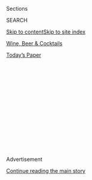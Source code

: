 <div id="app">

<div>

<div>

<div>

<div class="NYTAppHideMasthead css-1q2w90k e1suatyy0">

<div class="section css-ui9rw0 e1suatyy2">

<div class="css-eph4ug er09x8g0">

<div class="css-6n7j50">

</div>

<span class="css-1dv1kvn">Sections</span>

<div class="css-10488qs">

<span class="css-1dv1kvn">SEARCH</span>

</div>

[Skip to content](#site-content)[Skip to site index](#site-index)

</div>

<div id="masthead-section-label" class="css-1wr3we4 eaxe0e00">

[Wine, Beer &
Cocktails](https://www.nytimes3xbfgragh.onion/section/food/drinks)

</div>

<div class="css-10698na e1huz5gh0">

</div>

</div>

<div id="masthead-bar-one" class="section hasLinks css-15hmgas e1csuq9d3">

<div class="css-uqyvli e1csuq9d0">

</div>

<div class="css-1uqjmks e1csuq9d1">

</div>

<div class="css-9e9ivx">

[](https://myaccount.nytimes3xbfgragh.onion/auth/login?response_type=cookie&client_id=vi)

</div>

<div class="css-1bvtpon e1csuq9d2">

[Today’s
Paper](https://www.nytimes3xbfgragh.onion/section/todayspaper)

</div>

</div>

</div>

</div>

<div data-aria-hidden="false">

<div id="site-content" data-role="main">

<div>

<div class="css-1aor85t" style="opacity:0.000000001;z-index:-1;visibility:hidden">

<div class="css-1hqnpie">

<div class="css-epjblv">

<span class="css-17xtcya">[Wine, Beer &
Cocktails](/section/food/drinks)</span><span class="css-x15j1o">|</span><span class="css-fwqvlz">Why
Wine? Why Burgundy? Why
Now?</span>

</div>

<div class="css-k008qs">

<div class="css-1iwv8en">

<span class="css-18z7m18"></span>

<div>

</div>

</div>

<span class="css-1n6z4y">https://nyti.ms/2YEx4Cf</span>

<div class="css-1705lsu">

<div class="css-4xjgmj">

<div class="css-4skfbu" data-role="toolbar" data-aria-label="Social Media Share buttons, Save button, and Comments Panel with current comment count" data-testid="share-tools">

  - 
  - 
  - 
  - 
    
    <div class="css-6n7j50">
    
    </div>

  - 
  - 

</div>

</div>

</div>

</div>

</div>

</div>

<div class="css-13pd83m">

</div>

<div id="top-wrapper" class="css-1sy8kpn">

<div id="top-slug" class="css-l9onyx">

Advertisement

</div>

[Continue reading the main
story](#after-top)

<div class="ad top-wrapper" style="text-align:center;height:100%;display:block;min-height:250px">

<div id="top" class="place-ad" data-position="top" data-size-key="top">

</div>

</div>

<div id="after-top">

</div>

</div>

<div id="sponsor-wrapper" class="css-1hyfx7x">

<div id="sponsor-slug" class="css-19vbshk">

Supported by

</div>

[Continue reading the main
story](#after-sponsor)

<div id="sponsor" class="ad sponsor-wrapper" style="text-align:center;height:100%;display:block">

</div>

<div id="after-sponsor">

</div>

</div>

[Wines of The
Times](/column/wines-of-the-times "Wines of The Times")

<div class="css-1vkm6nb ehdk2mb0">

# Why Wine? Why Burgundy? Why Now?

</div>

<div class="css-79elbk" data-testid="photoviewer-wrapper">

<div class="css-z3e15g" data-testid="photoviewer-wrapper-hidden">

</div>

<div class="css-1a48zt4 ehw59r15" data-testid="photoviewer-children">

![<span class="css-cnj6d5 e1z0qqy90" itemprop="copyrightHolder"><span class="css-1ly73wi e1tej78p0">Credit...</span><span><span>Tony
Cenicola/The New York
Times</span></span></span>](https://static01.graylady3jvrrxbe.onion/images/2020/06/17/dining/11wine3/merlin_171788607_6f3454cf-1539-4ee8-9ea4-e5f9c06d0ffe-articleLarge.jpg?quality=75&auto=webp&disable=upscale)

</div>

</div>

<div class="css-xt80pu e12qa4dv0">

<div class="css-18e8msd">

<div class="css-vp77d3 epjyd6m0">

<div class="css-1baulvz">

By [<span class="css-1baulvz last-byline" itemprop="name">Eric
Asimov</span>](https://www.nytimes3xbfgragh.onion/by/eric-asimov)

</div>

</div>

  - 
    
    <div class="css-ld3wwf e16638kd2">
    
    Published June 11, 2020Updated June 18,
    2020
    
    </div>

  - 
    
    <div class="css-4xjgmj">
    
    <div class="css-pvvomx" data-role="toolbar" data-aria-label="Social Media Share buttons, Save button, and Comments Panel with current comment count" data-testid="share-tools">
    
      - 
      - 
      - 
      - 
        
        <div class="css-6n7j50">
        
        </div>
    
      - 
      - 
    
    </div>
    
    </div>

</div>

</div>

<div class="section meteredContent css-1r7ky0e" name="articleBody" itemprop="articleBody">

<div class="css-1fanzo5 StoryBodyCompanionColumn">

<div class="css-53u6y8">

I had a lot of reasons not to write this column.

For one, it stretches back to the other side of the divide, before the
pandemic, when the wine panel was able to convene and taste together
without trepidation.

It seems unreal to recall sitting down in unmasked fellowship on a
chilly day at the end of February. We had the pleasure of tasting
village reds from the Côte de Beaune, the southern section of the heart
of Burgundy, all from the deliciously drinkable 2017 vintage.

As usual, Florence Fabricant and I were joined by two guests, Katja
Scharnagl, the chef sommelier at [Le
Bernardin](https://www.le-bernardin.com/), and Matthew Conway, the wine
director and a partner at [Marc Forgione](http://www.marcforgione.com/)
and [Peasant](https://www.peasantnyc.com/).

So much has changed. Now, the future of these and many restaurants is
uncertain, as are the fate of millions of jobs and livelihoods.

</div>

</div>

<div class="css-1fanzo5 StoryBodyCompanionColumn">

<div class="css-53u6y8">

The cost of the wine also gave me pause. Although these bottles are good
values given the current high cost of Burgundy, they are nonetheless
relatively expensive at $30 to $70. With so many people hurting, should
we really be considering them?

I had doubts as well beyond the pandemic. Given the strife and animosity
in the wake of the George Floyd killing, and the existential questions
Americans are now debating, how do we even begin to talk about wine?

It’s an internal dialogue that I imagine occurs among many
serious-minded individuals who occasionally feel a sense of futility, as
if their fields have overnight become irrelevant frivolities given the
world’s problems.

It is true that wine is often no more than a pleasant triviality,
something to take the edge off, to ease pain. Opening a bottle and
pouring a glass has always served as a popular mode of self-medication,
no more so than in these fearful, lonely times.

But good wine can also inspire thoughtful contemplation and
introspection, which perhaps now more than ever is in short supply. And
it can lead to caring conversations as well, to listening as well as
talking, to shared bonds, to new memories and more humane ways of
thinking.

</div>

</div>

<div class="css-1fanzo5 StoryBodyCompanionColumn">

<div class="css-53u6y8">

I’m not saying good wine is a panacea. It’s up to people to find
solutions. But wine has the power to bring people together as surely as
a great meal. Few wines are better equipped than Burgundy to inspire
this sort of reflection on values, joy, sorrow and shared humanity.

It’s no accident that in the last 20 years, Burgundy has become the
[most coveted
wine](https://www.nytimes3xbfgragh.onion/2019/09/12/dining/drinks/value-burgundy-wine.html)
in the world. That is due in part to status-seeking and trophy-chasing,
undeniably.

But Burgundy’s arrival as a luxury good followed its rise in popularity.
Part of its appeal is its soulfully complex, subtle and joyful aromas
and flavors. The pleasure of Burgundy is amplified many times over by an
intellectual attraction to the idea of terroir.

This notion that wine can express the culture of the place in which it
was produced is at its most powerful in Burgundy. Nowhere else are the
characteristics of land and community envisioned with such intricate
detail.

The basic idea is that where the grapes grow will dictate a wine’s
personality. A Gevrey-Chambertin, in this way of thinking, will taste
different from a Volnay. It ought to, and if it doesn’t, something is
wrong.

But that’s just the beginning. The culture and upbringing of the
vigneron, the person who grows the grapes and makes the wine, is also
paramount. A Gevrey-Chambertin made by a Volnay vigneron will differ
from a Gevrey vigneron’s Gevrey.

In Burgundy, that’s to be expected. Not only do the soil, drainage,
bedrock and climate of Gevrey differ from those of Volnay, the entire
way of thinking and feeling, and therefore of making wine, differs as
well.

</div>

</div>

<div class="css-1fanzo5 StoryBodyCompanionColumn">

<div class="css-53u6y8">

This is what makes Burgundy so fascinating to so many people. That’s not
to suggest that the exercise of identifying one terroir rather than
another is easy. The differences are subtle and nuanced, and it takes
long-term immersive experience to achieve that level of expertise.

But experts can do it. For the rest of us, it’s great and delicious fun
to try to decipher terroir, though just as often it’s fine to ignore the
question altogether in favor of a good meal, good company and a
conversation that has nothing to do with wine.

I mentioned that our subject was reds from the Côte de Beaune. The heart
of Burgundy, the Côte d’Or, is a long, narrow swath of land that
encompasses limestone-and-clay soils, flatlands and a series of east-
and south-facing slopes south of the city of Dijon.

The northern half, the Côte de Nuits, contains the most esteemed red
wine appellations, including Gevrey-Chambertin, Morey-St.-Denis,
Chambolle-Musigny and Vosne/-Romanée.

The southern half, the Côte de Beaune, begins just north of the city of
Beaune, and includes wonderful white wine appellations like
Corton-Charlemagne, Meursault, Puligny-Montrachet and
Chassagne-Montrachet.

It also includes a number of red wine areas like Volnay, Pommard,
Monthelie and Santenay; numerous appellations around Beaune, including
Savigny-lès-Beaune and Chorey-lès-Beaune, and around Corton, like
Aloxe-Corton and Pernand-Vergelesses.

Within the hierarchy of Burgundy, in which vineyards are judged on their
potential to yield great and distinctive wines, the most exalted
vineyards are the grand crus. Just underneath are the premier cru
vineyards, which are thought to be exceptional enough to warrant
singling out, but not so great as to achieve the peak ranking.

</div>

</div>

<div class="css-1fanzo5 StoryBodyCompanionColumn">

<div class="css-53u6y8">

These days, grand cru Burgundies are priced well beyond the reach of
most consumers. Increasingly, premier crus are as well, with many over
$100 a bottle.

But village wines — those that are distinctive enough to reflect the
characteristics of a village, but from vineyards not judged to have
further singular features — are still sometimes within reach. Those from
the Côte de Beaune are especially good values, relatively speaking,
because the region has generally been more exalted for its whites than
for its reds.

We tasted 20 bottles from the 2017 vintage, which I called deliciously
drinkable because they won’t require years of aging and because, yes,
the wines are easygoing in the best sense.

We all loved the wines. Our favorites were elegant, beautiful
expressions of what Burgundy has to offer. Matthew felt that climate
change had benefited village wines in that fully ripening the grapes was
far less of a problem than it might have been in some past decades.

Florence said 2017 was a great vintage for drinkers if not collectors,
while Katja pointed out that, as good as the vintage was, some of the
wines seemed too oaky. Those did not make our top 10.

Our top bottle was the graceful, energetic Savigny-lès-Beaune from
Chandon de Briailles, a serious wine that was nonetheless joyful, a neat
trick. But then, Chandon de Briailles is an excellent producer, and its
wines are often great values. Even in a year like 2017, they will reward
a bit of aging.

The three producers in the next tier were likewise superb, including our
runner-up, the opulent yet focused Pommard from Benjamin Leroux; the
balanced, energetic, slightly exotic Monthelie from Pierre Morey at No.
3; and the savory, complex Volnay from Henri Boillot.

</div>

</div>

<div class="css-1fanzo5 StoryBodyCompanionColumn">

<div class="css-53u6y8">

These were followed by the juicy, graceful Chorey-lès-Beaune Les
Beaumonts from Louis Chenu Père & Filles. This was my first encounter
with Chenu, run by two sisters who took over from their father. I very
much appreciated the easygoing grace of the wine.

At No. 6 was the subtle, complex Savigny-lès-Beaune Vieilles Vignes from
Pierre Guillemot, while No. 7 was the spicy, floral Aloxe-Corton from
Tollot-Beaut & Fils, at $65 the most expensive bottle in our top 10.

The next two bottles were cheaper, both $30, excellent values even if we
liked them a cut less than the top seven. They included the rich yet
slightly rustic Chorey-lès-Beaune Clos Margot from Bernard Dubois & Fils
and the lightly tannic, alluring Chorey-lès-Beaune Le Grand Saussy from
Camus-Bruchon.

The rich and resonant Santenay Vieilles Vignes from Paul Pillot rounded
out our top 10.

As I mentioned earlier, this was the result of a February pre-pandemic
tasting. It may be that you will find different wines in the marketplace
now, though 2017s should still be available.

I understand these wines are not cheap. But it’s the cost of doing
business if you want to understand or enjoy Burgundy.

Some less expensive options might include wines from the Maranges area,
bottles labeled Hautes Côtes de Nuits or Hautes Côtes de Beaune and
those from the [Côte
Chalonnaise](https://www.nytimes3xbfgragh.onion/2019/05/09/dining/drinks/wine-school-mercurey-burgundy-red.html),
an area to the south of the Côte d’Or. Or consider a splurge if the news
should turn good.

It’s only wine, I know. It’s not a solution, but I’m glad that we have
it.

## Tasting Notes: The Village Reds

★★★½ [**Chandon de Briailles**](http://www.chandondebriailles.com/en/)
**Savigny-lès-Beaune 2017 $47**

</div>

</div>

<div class="css-1fanzo5 StoryBodyCompanionColumn">

<div class="css-53u6y8">

Lovely, graceful and energetic, with delicate floral aromas and
lingering flavors of earthy red fruits. (Bowler Wine, New York)

★★★ [**Benjamin
Leroux**](https://www.beckywasserman.com/domaines/benjamin-leroux/#.Xtv-s55KiMI)
**Pommard 2017 $63**

Full, rich and opulent, yet tightly focused, with aromas and flavors of
flowers, red fruits and minerals. (Becky Wasserman & Co./Verity Wine
Partners, New York)

★★★ [Pierre Morey](http://www.morey-meursault.fr/en/) Monthelie $50 2017

Rich, balanced and energetic, with exotic aromas and flavors of earthy
red fruits; needs some time. (Becky Wasserman & Co./Grand Cru
Selections, New York)

★★★ [**Henri Boillot**](http://www.henri-boillot.com/#!en/) **Volnay
2017 $53**

Rich, substantial and balanced, with savory, complex, earthy flavors.
(Wine Cellars, Briarcliff Manor, N.Y.)

★★★ [**Louis Chenu Père &
Filles**](http://www.louischenu.com/indexuk.php) **Chorey-lès-Beaune Les
Beaumonts 2017 $40**

Rich and juicy, yet graceful, with easygoing aromas and flavors of
flowers and red fruits. (Wilson Daniels Wholesale, New York)

★★★ [**Pierre
Guillemot**](https://www.kermitlynch.com/our-wines/domaine-pierre-guillemot/)
**Savigny-lès-Beaune Vieilles Vignes 2017 $42**

Subtle, complex and focused, with floral, mineral and red-fruit flavors.
(Kermit Lynch Wine Merchant, Berkeley, Calif.)

★★★ [**Tollot-Beaut &
Fils**](https://www.winebow.com/our-brands/domaine-tollot-beaut)
**Aloxe-Corton 2017 $65**

Lightly tannic, yet pretty, with floral aromas and spicy, herbal
accents. (Craft & Estate/Winebow, New York)

</div>

</div>

<div class="css-1fanzo5 StoryBodyCompanionColumn">

<div class="css-53u6y8">

**Best Value**

★★½ [**Bernard Dubois &
Fils**](https://www.skurnik.com/producer/domaine-dubois-bernard-et-fils/)
**Chorey-lès-Beaune Clos Margot 2017 $30**

Earthy, lightly tannic and rustic, with rich flavors of dark fruits.
(Skurnik Wines, New York)

★★½
[**Camus-Bruchon**](https://polanerselections.com/producer/camus-bruchon)
**Chorey-lès-Beaune Le Grand Saussy 2017 $30**

Lightly tannic, with floral and red-fruit flavors, and a touch of
citrus. (Polaner Selections, Mount Kisco, N.Y.)

★★½ [**Paul
Pillot**](https://www.skurnik.com/producer/domaine-paul-pillot/)
**Santenay Vieilles Vignes 2017 $50**

Rich, robust and resonant, with fresh, red berry fruit. (Skurnik Wines)

Pairings: [**Swordfish au
Poivre**](https://cooking.nytimes3xbfgragh.onion/recipes/1021120-swordfish-au-poivre)

Au poivre, the peppery French finish for a steak, is simpler and more
versatile than its fancy-sounding name suggests. A quick pan sauce of
cream and Cognac enrobes a seared piece of meat fueled with crushed
black or green peppercorns. But it doesn’t have to be used only for
meat. For example, at Veronika, a gilded restaurant that landed in
Fotografiska New York in Gramercy before the pandemic, the chef, Robert
Aikens, applied the au poivre formula to a thick fist of tender
celeriac, with excellent results. Boneless chicken breasts are another
possibility. Here, to accompany the youngish pinot noirs in our glasses,
I opted for something less robust than beef: swordfish steaks, though
you could use another densely textured slab of fish like halibut or
grouper. But producing au poivre is strictly à la minute: Have your
ingredients ready to apply so the wait time for serving is minimal. The
recipe is easily reduced to serve two for that date-night dinner while
sequestered at home with a good bottle of Burgundy to share. Light the
candles.

**FLORENCE FABRICANT**

</div>

</div>

</div>

<div>

</div>

<div>

</div>

<div>

</div>

<div>

<div id="bottom-wrapper" class="css-1ede5it">

<div id="bottom-slug" class="css-l9onyx">

Advertisement

</div>

[Continue reading the main
story](#after-bottom)

<div id="bottom" class="ad bottom-wrapper" style="text-align:center;height:100%;display:block;min-height:90px">

</div>

<div id="after-bottom">

</div>

</div>

</div>

</div>

</div>

## Site Index

<div>

</div>

## Site Information Navigation

  - [© <span>2020</span> <span>The New York Times
    Company</span>](https://help.nytimes3xbfgragh.onion/hc/en-us/articles/115014792127-Copyright-notice)

<!-- end list -->

  - [NYTCo](https://www.nytco.com/)
  - [Contact
    Us](https://help.nytimes3xbfgragh.onion/hc/en-us/articles/115015385887-Contact-Us)
  - [Work with us](https://www.nytco.com/careers/)
  - [Advertise](https://nytmediakit.com/)
  - [T Brand Studio](http://www.tbrandstudio.com/)
  - [Your Ad
    Choices](https://www.nytimes3xbfgragh.onion/privacy/cookie-policy#how-do-i-manage-trackers)
  - [Privacy](https://www.nytimes3xbfgragh.onion/privacy)
  - [Terms of
    Service](https://help.nytimes3xbfgragh.onion/hc/en-us/articles/115014893428-Terms-of-service)
  - [Terms of
    Sale](https://help.nytimes3xbfgragh.onion/hc/en-us/articles/115014893968-Terms-of-sale)
  - [Site
    Map](https://spiderbites.nytimes3xbfgragh.onion)
  - [Help](https://help.nytimes3xbfgragh.onion/hc/en-us)
  - [Subscriptions](https://www.nytimes3xbfgragh.onion/subscription?campaignId=37WXW)

</div>

</div>

</div>

</div>
